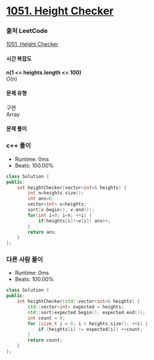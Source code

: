 # [1051. Height Checker](https://leetcode.com/problems/height-checker/description/)

### 출처 LeetCode
[1051. Height Checker](https://leetcode.com/problems/height-checker/description/)

#### 시간 복잡도
**n(1 <= heights.length <= 100)**   
$`O(n)`$

#### 문제 유형
구현  
Array

#### 문제 풀이

### c++ 풀이
- Runtime: 0ms
- Beats: 100.00%
```c++
class Solution {
public:
    int heightChecker(vector<int>& heights) {
        int n=heights.size();
        int ans=0;
        vector<int> v=heights;
        sort(v.begin(), v.end());        
        for(int i=0; i<n; ++i) {
            if(heights[i]!=v[i]) ans++;
        }
        return ans;
    }
};
```

### 다른 사람 풀이
- Runtime: 0ms
- Beats: 100.00%
```c++
class Solution {
public:
    int heightChecker(std::vector<int>& heights) {
        std::vector<int> expected = heights;
        std::sort(expected.begin(), expected.end());
        int count = 0;
        for (size_t i = 0; i < heights.size(); ++i) {
            if (heights[i] != expected[i]) ++count;
        }
        return count;
    }
};
```